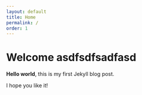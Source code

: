 ```yaml
---
layout: default
title: Home
permalink: /
order: 1
---
```


# Welcome asdfsdfsadfasd

**Hello world**, this is my first Jekyll blog post.

I hope you like it!